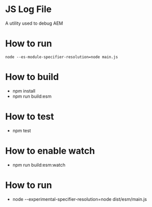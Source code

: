 # JS Log File

A utility used to debug AEM 

# How to run

`node --es-module-specifier-resolution=node main.js`

# How to build

- npm install 
- npm run build:esm

# How to test

- npm test

# How to enable watch

- npm run build:esm:watch

# How to run 

- node --experimental-specifier-resolution=node dist/esm/main.js